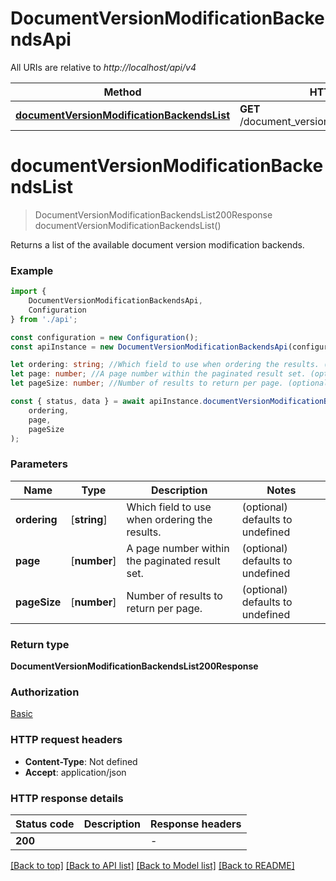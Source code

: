 # DocumentVersionModificationBackendsApi

All URIs are relative to *http://localhost/api/v4*

|Method | HTTP request | Description|
|------------- | ------------- | -------------|
|[**documentVersionModificationBackendsList**](#documentversionmodificationbackendslist) | **GET** /document_version_modification_backends/ | |

# **documentVersionModificationBackendsList**
> DocumentVersionModificationBackendsList200Response documentVersionModificationBackendsList()

Returns a list of the available document version modification backends.

### Example

```typescript
import {
    DocumentVersionModificationBackendsApi,
    Configuration
} from './api';

const configuration = new Configuration();
const apiInstance = new DocumentVersionModificationBackendsApi(configuration);

let ordering: string; //Which field to use when ordering the results. (optional) (default to undefined)
let page: number; //A page number within the paginated result set. (optional) (default to undefined)
let pageSize: number; //Number of results to return per page. (optional) (default to undefined)

const { status, data } = await apiInstance.documentVersionModificationBackendsList(
    ordering,
    page,
    pageSize
);
```

### Parameters

|Name | Type | Description  | Notes|
|------------- | ------------- | ------------- | -------------|
| **ordering** | [**string**] | Which field to use when ordering the results. | (optional) defaults to undefined|
| **page** | [**number**] | A page number within the paginated result set. | (optional) defaults to undefined|
| **pageSize** | [**number**] | Number of results to return per page. | (optional) defaults to undefined|


### Return type

**DocumentVersionModificationBackendsList200Response**

### Authorization

[Basic](../README.md#Basic)

### HTTP request headers

 - **Content-Type**: Not defined
 - **Accept**: application/json


### HTTP response details
| Status code | Description | Response headers |
|-------------|-------------|------------------|
|**200** |  |  -  |

[[Back to top]](#) [[Back to API list]](../README.md#documentation-for-api-endpoints) [[Back to Model list]](../README.md#documentation-for-models) [[Back to README]](../README.md)

